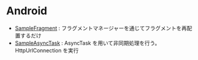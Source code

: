 # Android
* [SampleFragment](../../tree/master/SampleFragment) : フラグメントマネージャーを通じてフラグメントを再配置するだけ
* [SampleAsyncTask](../../tree/master/SampleAsyncTask) : AsyncTask を用いて非同期処理を行う。HttpUrlConnection を実行

